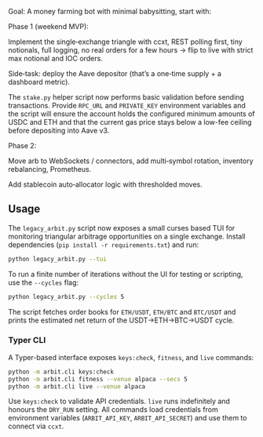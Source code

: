Goal: A money farming bot with minimal babysitting, start with:

Phase 1 (weekend MVP):

Implement the single‑exchange triangle with ccxt, REST polling first, tiny notionals, full logging, no real orders for a few hours → flip to live with strict max notional and IOC orders.

Side‑task: deploy the Aave depositor (that’s a one‑time supply + a dashboard metric).

The `stake.py` helper script now performs basic validation before sending
transactions. Provide `RPC_URL` and `PRIVATE_KEY` environment variables and
the script will ensure the account holds the configured minimum amounts of
USDC and ETH and that the current gas price stays below a low-fee ceiling
before depositing into Aave v3.

Phase 2:

Move arb to WebSockets / connectors, add multi‑symbol rotation, inventory rebalancing, Prometheus.

Add stablecoin auto‑allocator logic with thresholded moves.

## Usage

The `legacy_arbit.py` script now exposes a small curses based TUI for monitoring
triangular arbitrage opportunities on a single exchange.  Install
dependencies (`pip install -r requirements.txt`) and run:

```bash
python legacy_arbit.py --tui
```

To run a finite number of iterations without the UI for testing or
scripting, use the `--cycles` flag:

```bash
python legacy_arbit.py --cycles 5
```

The script fetches order books for `ETH/USDT`, `ETH/BTC` and `BTC/USDT`
and prints the estimated net return of the USDT→ETH→BTC→USDT cycle.

### Typer CLI

A Typer-based interface exposes `keys:check`, `fitness`, and `live` commands:

```bash
python -m arbit.cli keys:check
python -m arbit.cli fitness --venue alpaca --secs 5
python -m arbit.cli live --venue alpaca
```

Use `keys:check` to validate API credentials. `live` runs indefinitely and honours
the `DRY_RUN` setting. All commands load credentials from environment variables
(`ARBIT_API_KEY`, `ARBIT_API_SECRET`) and use them to connect via `ccxt`.
